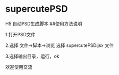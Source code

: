 # supercutePSD
H5 自动PSD生成脚本
##使用方法说明

1.打开PSD文件

2.选择 文件->脚本->浏览 选择 supercutePSD.jsx 文件

3.选择输出目录，运行，ok 

欢迎使用交流
